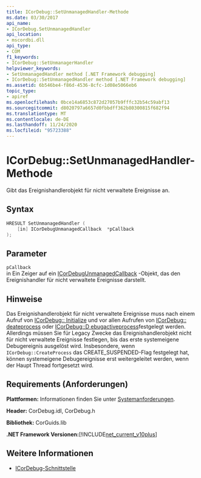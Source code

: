 ```yaml
---
title: ICorDebug::SetUnmanagedHandler-Methode
ms.date: 03/30/2017
api_name:
- ICorDebug.SetUnmanagedHandler
api_location:
- mscordbi.dll
api_type:
- COM
f1_keywords:
- ICorDebug::SetUnmanagerHandler
helpviewer_keywords:
- SetUnmanagedHandler method [.NET Framework debugging]
- ICorDebug::SetUnmanagedHandler method [.NET Framework debugging]
ms.assetid: 6b546be4-f86d-4536-8cfc-1d08e5066eb6
topic_type:
- apiref
ms.openlocfilehash: 0bce14a6853c872d27057b9fffc32b54c59abf13
ms.sourcegitcommit: d8020797a6657d0fbbdff362b80300815f682f94
ms.translationtype: MT
ms.contentlocale: de-DE
ms.lasthandoff: 11/24/2020
ms.locfileid: "95723388"
---
```

# <a name="icordebugsetunmanagedhandler-method"></a>ICorDebug::SetUnmanagedHandler-Methode

Gibt das Ereignishandlerobjekt für nicht verwaltete Ereignisse an.  
  
## <a name="syntax"></a>Syntax  
  
```cpp  
HRESULT SetUnmanagedHandler (  
    [in] ICorDebugUnmanagedCallback  *pCallback  
);  
```  
  
## <a name="parameters"></a>Parameter  

 `pCallback`  
 in Ein Zeiger auf ein [ICorDebugUnmanagedCallback](icordebugunmanagedcallback-interface.md) -Objekt, das den Ereignishandler für nicht verwaltete Ereignisse darstellt.  
  
## <a name="remarks"></a>Hinweise  

 Das Ereignishandlerobjekt für nicht verwaltete Ereignisse muss nach einem Aufruf von [ICorDebug:: Initialize](icordebug-initialize-method.md) und vor allen Aufrufen von [ICorDebug:: deateprocess](icordebug-createprocess-method.md) oder [ICorDebug::D ebugactiveprocess](icordebug-debugactiveprocess-method.md)festgelegt werden. Allerdings müssen Sie für Legacy Zwecke das Ereignishandlerobjekt nicht für nicht verwaltete Ereignisse festlegen, bis das erste systemeigene Debugereignis ausgelöst wird. Insbesondere, wenn `ICorDebug::CreateProcess` das CREATE_SUSPENDED-Flag festgelegt hat, können systemeigene Debugereignisse erst weitergeleitet werden, wenn der Haupt Thread fortgesetzt wird.  
  
## <a name="requirements"></a>Requirements (Anforderungen)  

 **Plattformen:** Informationen finden Sie unter [Systemanforderungen](../../get-started/system-requirements.md).  
  
 **Header:** CorDebug.idl, CorDebug.h  
  
 **Bibliothek:** CorGuids.lib  
  
 **.NET Framework Versionen:**[!INCLUDE[net_current_v10plus](../../../../includes/net-current-v10plus-md.md)]  
  
## <a name="see-also"></a>Weitere Informationen

- [ICorDebug-Schnittstelle](icordebug-interface.md)
